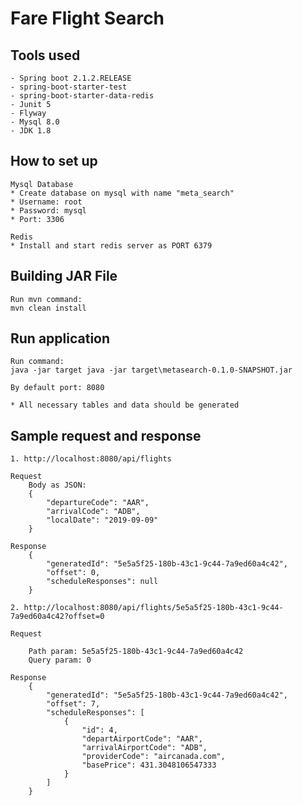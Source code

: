 # Fare Flight Search

## Tools used
    - Spring boot 2.1.2.RELEASE
    - spring-boot-starter-test
    - spring-boot-starter-data-redis
    - Junit 5
    - Flyway
    - Mysql 8.0
    - JDK 1.8
    
## How to set up
    Mysql Database
    * Create database on mysql with name "meta_search"
    * Username: root
    * Password: mysql
    * Port: 3306
    
    Redis
    * Install and start redis server as PORT 6379

## Building JAR File
    
    Run mvn command:
    mvn clean install
    
## Run application
     
    Run command: 
    java -jar target java -jar target\metasearch-0.1.0-SNAPSHOT.jar  
    
    By default port: 8080
    
    * All necessary tables and data should be generated
    
## Sample request and response
    
    1. http://localhost:8080/api/flights   
    
    Request
        Body as JSON: 
        {
            "departureCode": "AAR",
            "arrivalCode": "ADB",
            "localDate": "2019-09-09"
        }
        
    Response     
        {
            "generatedId": "5e5a5f25-180b-43c1-9c44-7a9ed60a4c42",
            "offset": 0,
            "scheduleResponses": null
        }
    
    2. http://localhost:8080/api/flights/5e5a5f25-180b-43c1-9c44-7a9ed60a4c42?offset=0
    
    Request
    
        Path param: 5e5a5f25-180b-43c1-9c44-7a9ed60a4c42
        Query param: 0
        
    Response
        {
            "generatedId": "5e5a5f25-180b-43c1-9c44-7a9ed60a4c42",
            "offset": 7,
            "scheduleResponses": [
                {
                    "id": 4,
                    "departAirportCode": "AAR",
                    "arrivalAirportCode": "ADB",
                    "providerCode": "aircanada.com",
                    "basePrice": 431.3048106547333
                }
            ]
        }
